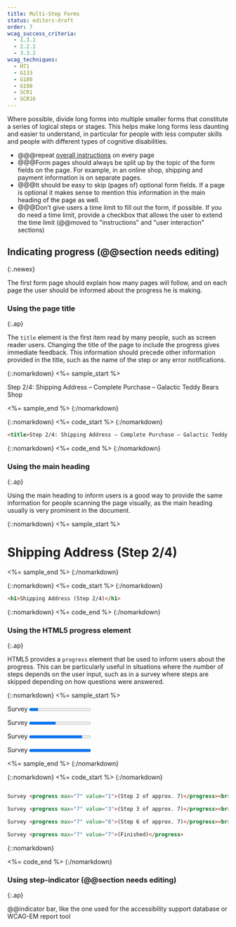 ```yaml
---
title: Multi-Step Forms
status: editors-draft
order: 7
wcag_success_criteria:
  - 1.3.1
  - 2.2.1
  - 3.3.2
wcag_techniques:
  - H71
  - G133
  - G180
  - G198
  - SCR1
  - SCR16
---
```


Where possible, divide long forms into multiple smaller forms that constitute a series of logical steps or stages. This helps make long forms less daunting and easier to understand, in particular for people with less computer skills and people with different types of cognitive disabilities.

- @@@repeat [overall instructions](instructions.html#overview-instructions) on every page
- @@@Form pages should always be split up by the topic of the form fields on the page. For example, in an online shop, shipping and payment information is on separate pages.
- @@@It should be easy to skip (pages of) optional form fields. If a page is optional it makes sense to mention this information in the main heading of the page as well.
- @@@Don’t give users a time limit to fill out the form, if possible. If you do need a time limit, provide a checkbox that allows the user to extend the time limit (@@moved to "instructions" and "user interaction" sections)

## Indicating progress (@@section needs editing)
{:.newex}

The first form page should explain how many pages will follow, and on each page the user should be informed about the progress he is making.

### Using the page title
{:.ap}

The `title` element is the first item read by many people, such as screen reader users. Changing the title of the page to include the progress gives immediate feedback. This information should precede other information provided in the title, such as the name of the step or any error notifications.

{::nomarkdown}
<%= sample_start %>

Step 2/4: Shipping Address – Complete Purchase – Galactic Teddy Bears Shop

<%= sample_end %>
{:/nomarkdown}

{::nomarkdown}
<%= code_start %>
{:/nomarkdown}

~~~ html
<title>Step 2/4: Shipping Address – Complete Purchase – Galactic Teddy Bears Shop</title>
~~~

{::nomarkdown}
<%= code_end %>
{:/nomarkdown}

### Using the main heading
{:.ap}

Using the main heading to inform users is a good way to provide the same information for people scanning the page visually, as the main heading usually is very prominent in the document.

{::nomarkdown}
<%= sample_start %>

<h1 role="presentation">Shipping Address (Step 2/4)</h1>

<%= sample_end %>
{:/nomarkdown}

{::nomarkdown}
<%= code_start %>
{:/nomarkdown}

~~~ html
<h1>Shipping Address (Step 2/4)</h1>
~~~

{::nomarkdown}
<%= code_end %>
{:/nomarkdown}

### Using the HTML5 progress element
{:.ap}

HTML5 provides a `progress` element that be used to inform users about the progress. This can be particularly useful in situations where the number of steps depends on the user input, such as in a survey where steps are skipped depending on how questions were answered.

{::nomarkdown}
<%= sample_start %>

Survey <progress max="7" value="1">(Step 2 of approx. 7)</progress><br>

Survey <progress max="7" value="3">(Step 3 of approx. 7)</progress><br>

Survey <progress max="7" value="6">(Step 6 of approx. 7)</progress><br>

Survey <progress max="7" value="7">(Finished)</progress>

<%= sample_end %>
{:/nomarkdown}

{::nomarkdown}
<%= code_start %>
{:/nomarkdown}

~~~ html

Survey <progress max="7" value="1">(Step 2 of approx. 7)</progress><br>

Survey <progress max="7" value="3">(Step 3 of approx. 7)</progress><br>

Survey <progress max="7" value="6">(Step 6 of approx. 7)</progress><br>

Survey <progress max="7" value="7">(Finished)</progress>
~~~

{::nomarkdown}

<%= code_end %>
{:/nomarkdown}

### Using step-indicator (@@section needs editing)
{:.ap}

@@indicator bar, like the one used for the accessibility support database or WCAG-EM report tool
